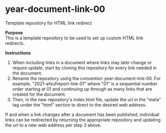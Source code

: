 # year-document-link-00
Template repository for HTML link redirect

<b>Purpose</b>
<br>
This is a template repository to be used to set up custom HTML link redirects.

<b>Instructions</b>
1. When including links in a document where links may later change or require update, start by cloning this repository for every link needed in the document.
2. Rename the repository using the convention year-document-link-00. For example, "2021-afsufreport-link-01" where "01" is a sequential number order starting at 01 and continuing up through as many links that are created for the document.
3. Then, in the new repository's index.html file, update the url in the "meta" tag under the "html" section to direct to the desired web address.

If and when a link changes after a document has been published, individual links can be redirected by returning the appropriate repository and updating the url to a new web address per step 3 above.
